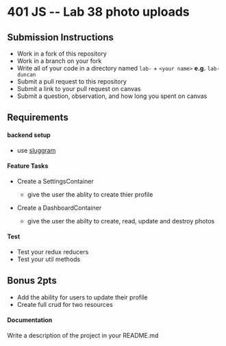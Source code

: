 401 JS --  Lab 38 photo uploads
===

## Submission Instructions
  * Work in a fork of this repository
  * Work in a branch on your fork
  * Write all of your code in a directory named `lab-` + `<your name>` **e.g.** `lab-duncan`
  * Submit a pull request to this repository
  * Submit a link to your pull request on canvas
  * Submit a question, observation, and how long you spent on canvas  


## Requirements  
#### backend setup
* use [sluggram](http://github.com/slugbyte/sluggram) 
 
#### Feature Tasks 
* Create a SettingsContainer
  * give the user the ablity to create thier profile
  
* Create a DashboardContainer
  * give the user the abilty to create, read, update and destroy photos

#### Test
* Test your redux reducers 
* Test your util methods

## Bonus 2pts
* Add the ability for users to update their profile
* Create full crud for two resources 

####  Documentation  
Write a description of the project in your README.md
